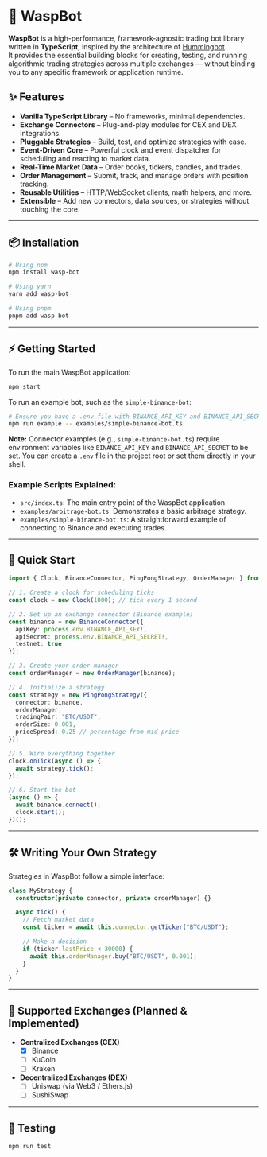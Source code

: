 # 🐝 WaspBot

**WaspBot** is a high-performance, framework‑agnostic trading bot library written in **TypeScript**, inspired by the architecture of [Hummingbot](https://github.com/hummingbot/hummingbot).  
It provides the essential building blocks for creating, testing, and running algorithmic trading strategies across multiple exchanges — without binding you to any specific framework or application runtime.

## ✨ Features

- **Vanilla TypeScript Library** – No frameworks, minimal dependencies.
- **Exchange Connectors** – Plug-and-play modules for CEX and DEX integrations.
- **Pluggable Strategies** – Build, test, and optimize strategies with ease.
- **Event-Driven Core** – Powerful clock and event dispatcher for scheduling and reacting to market data.
- **Real-Time Market Data** – Order books, tickers, candles, and trades.
- **Order Management** – Submit, track, and manage orders with position tracking.
- **Reusable Utilities** – HTTP/WebSocket clients, math helpers, and more.
- **Extensible** – Add new connectors, data sources, or strategies without touching the core.

***

## 📦 Installation

```bash
# Using npm
npm install wasp-bot

# Using yarn
yarn add wasp-bot

# Using pnpm
pnpm add wasp-bot
```

***

## ⚡️ Getting Started

To run the main WaspBot application:

```bash
npm start
```

To run an example bot, such as the `simple-binance-bot`:

```bash
# Ensure you have a .env file with BINANCE_API_KEY and BINANCE_API_SECRET
npm run example -- examples/simple-binance-bot.ts
```

**Note:** Connector examples (e.g., `simple-binance-bot.ts`) require environment variables like `BINANCE_API_KEY` and `BINANCE_API_SECRET` to be set. You can create a `.env` file in the project root or set them directly in your shell.

### Example Scripts Explained:

*   `src/index.ts`: The main entry point of the WaspBot application.
*   `examples/arbitrage-bot.ts`: Demonstrates a basic arbitrage strategy.
*   `examples/simple-binance-bot.ts`: A straightforward example of connecting to Binance and executing trades.

***

## 🚀 Quick Start

```typescript
import { Clock, BinanceConnector, PingPongStrategy, OrderManager } from "wasp-bot";

// 1. Create a clock for scheduling ticks
const clock = new Clock(1000); // tick every 1 second

// 2. Set up an exchange connector (Binance example)
const binance = new BinanceConnector({
  apiKey: process.env.BINANCE_API_KEY!,
  apiSecret: process.env.BINANCE_API_SECRET!,
  testnet: true
});

// 3. Create your order manager
const orderManager = new OrderManager(binance);

// 4. Initialize a strategy
const strategy = new PingPongStrategy({
  connector: binance,
  orderManager,
  tradingPair: "BTC/USDT",
  orderSize: 0.001,
  priceSpread: 0.25 // percentage from mid-price
});

// 5. Wire everything together
clock.onTick(async () => {
  await strategy.tick();
});

// 6. Start the bot
(async () => {
  await binance.connect();
  clock.start();
})();
```

***

## 🛠 Writing Your Own Strategy

Strategies in WaspBot follow a simple interface:

```typescript
class MyStrategy {
  constructor(private connector, private orderManager) {}

  async tick() {
    // Fetch market data
    const ticker = await this.connector.getTicker("BTC/USDT");

    // Make a decision
    if (ticker.lastPrice < 30000) {
      await this.orderManager.buy("BTC/USDT", 0.001);
    }
  }
}
```

***

## 📡 Supported Exchanges (Planned & Implemented)

- **Centralized Exchanges (CEX)**
  - [x] Binance  
  - [ ] KuCoin  
  - [ ] Kraken  

- **Decentralized Exchanges (DEX)**
  - [ ] Uniswap (via Web3 / Ethers.js)  
  - [ ] SushiSwap  

***

## 🔬 Testing

```bash
npm run test
```
